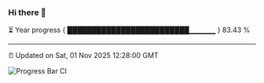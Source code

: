 ### Hi there 👋

⏳ Year progress { █████████████████████████▁▁▁▁▁ } 83.43 %

---

⏰ Updated on Sat, 01 Nov 2025 12:28:00 GMT

![Progress Bar CI](https://github.com/liununu/liununu/workflows/Progress%20Bar%20CI/badge.svg)
